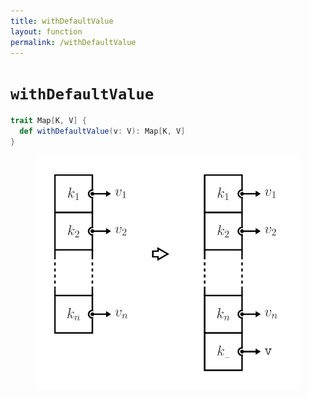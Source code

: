 ```yaml
---
title: withDefaultValue
layout: function
permalink: /withDefaultValue
---
```


# `withDefaultValue`

~~~ scala
trait Map[K, V] {
  def withDefaultValue(v: V): Map[K, V]
}
~~~

<figure class="diagram">
  <img src="images/withDefaultValue.svg" alt="withDefaultValue function">
  <!-- <figcaption class="diagram-desc"></figcaption> -->
</figure>
